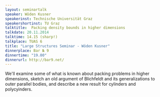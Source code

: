 ```yaml
---
layout: seminartalk
speaker: Wöden Kusner
speakerinst: Technische Universität Graz
speakershortinst: TU Graz
talktitle:  Packing density bounds in higher dimensions
talkdate: 20.11.2014
talktime: 14.15 (sharp!)
talkplace: TUAS 6
title: "Large Structures Seminar - Wöden Kusner"
dinnerplace: Bar № 9
dinnertime: "19.00"
dinnerurl: http://bar9.net/
---
```


We'll examine some of what is known about packing problems in higher dimensions, sketch an old argument of Blichfeldt and its generalizations to outer parallel bodies, and describe a new result for cylinders and polycyinders.
